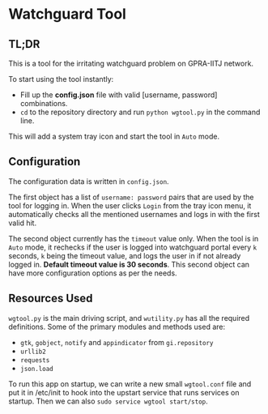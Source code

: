 # Watchguard Tool

## TL;DR

This is a tool for the irritating watchguard problem on GPRA-IITJ network.

To start using the tool instantly:

* Fill up the **config.json** file with valid [username, password] combinations.
* `cd` to the repository directory and run `python wgtool.py` in the command line.

This will add a system tray icon and start the tool in `Auto` mode.

## Configuration

The configuration data is written in `config.json`.

The first object has a list of `username: password` pairs
that are used by the tool for logging in. When the user clicks `Login` from the tray icon menu, it automatically
checks all the mentioned usernames and logs in with the first valid hit.

The second object currently has the `timeout` value only. When the tool is in `Auto` mode, it rechecks if the user
is logged into watchguard portal every `k` seconds, `k` being the timeout value, and logs the user in if not
already logged in. **Default timeout value is 30 seconds**.
This second object can have more configuration options as per the needs.

## Resources Used

`wgtool.py` is the main driving script, and `wutility.py` has all the required definitions.
Some of the primary modules and methods used are:

* `gtk`, `gobject`, `notify` and `appindicator` from `gi.repository`
* `urllib2`
* `requests`
* `json.load`

To run this app on startup, we can write a new small `wgtool.conf` file and put it in /etc/init to hook
into the upstart service that runs services on startup. Then we can also `sudo service wgtool start/stop`.
